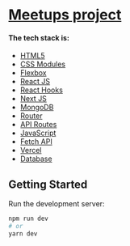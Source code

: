 # [Meetups project](https://meetup-nextjs-topaz.vercel.app/)

#### The tech stack is:

- [HTML5](https://en.wikipedia.org/wiki/HTML5)
- [CSS Modules](https://github.com/css-modules/css-modules)
- [Flexbox](https://en.wikipedia.org/wiki/CSS_Flexible_Box_Layout)
- [React JS](https://reactjs.org/)
- [React Hooks](https://reactjs.org/docs/hooks-faq.html#gatsby-focus-wrapper)
- [Next JS](https://nextjs.org/)
- [MongoDB](https://en.wikipedia.org/wiki/MongoDB)
- [Router](https://nextjs.org/docs/api-reference/next/router)
- [API Routes](https://nextjs.org/docs/api-routes/introduction)
- [JavaScript](https://developer.mozilla.org/en-US/docs/Web/JavaScript)
- [Fetch API](https://developer.mozilla.org/en-US/docs/Web/API/Fetch_API)
- [Vercel](https://en.wikipedia.org/wiki/Vercel)
- [Database](https://en.wikipedia.org/wiki/Database)


## Getting Started

Run the development server:

```bash
npm run dev
# or
yarn dev
```

